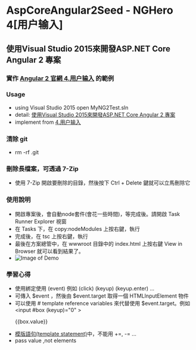 # AspCoreAngular2Seed - NGHero 4[用户输入]

## 使用Visual Studio 2015來開發ASP.NET Core Angular 2 專案
### 實作 [Angular 2 官網 4.用户输入](https://angular.cn/docs/ts/latest/guide/user-input.html) 的範例

### Usage
- using Visual Studio 2015 open MyNG2Test.sln
- detail: [使用Visual Studio 2015來開發ASP.NET Core Angular 2 專案](https://dotblogs.com.tw/rainmaker/2016/09/19/172823)
- implement from [4.用户输入](https://angular.cn/docs/ts/latest/guide/user-input.html)

### 清除 git 
- rm -rf .git

### 刪除長檔案，可透過 7-Zip
- 使用 7-Zip 開啟要刪除的目錄，然後按下 Ctrl + Delete 鍵就可以立馬刪除它 

### 使用說明
- 開啟專案後，會自動node套件(會花一些時間)，等完成後。請開啟 Task Runner Explorer 視窗
- 在 Tasks 下，在 copy:nodeModules 上按右鍵，執行
- 完成後，在 tsc 上按右鍵，執行
- 最後在方案總管中，在 wwwroot 目錄中的 index.html 上按右鍵 View in Browser 就可以看到結果了。
- ![Image of Demo](https://github.com/rainmakerho/AspCoreAngular2Seed/blob/NGHero4/result.png?raw=true)

### 學習心得
- 使用綁定使用 (event) 例如 (click) (keyup) (keyup.enter) ...
- 可傳入 $event ，然後由 $event.target 取得一個 HTMLInputElement 物件
- 可以使用 # template reference variables 來代替使用 $event.target。例如 <input #box (keyup)="0" ><p>{{box.value}}</p>
- [模版語句(template statement)](https://angular.cn/docs/ts/latest/guide/template-syntax.html#!#template-statements)中，不能用 +=, -= ... 
- pass value ,not elements